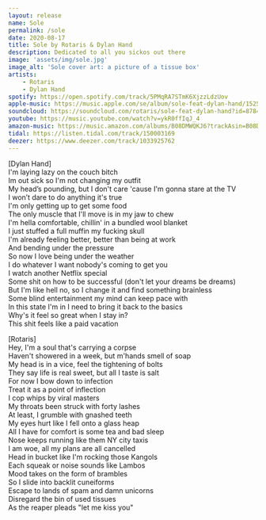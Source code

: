 ```yaml
---
layout: release
name: Sole
permalink: /sole
date: 2020-08-17
title: Sole by Rotaris & Dylan Hand
description: Dedicated to all you sickos out there
image: 'assets/img/sole.jpg'
image_alt: 'Sole cover art: a picture of a tissue box'
artists: 
    - Rotaris
    - Dylan Hand
spotify: https://open.spotify.com/track/5PMqRA7STmK6XjzzLdzUov
apple-music: https://music.apple.com/se/album/sole-feat-dylan-hand/1525131680?i=1525131682&app=music
soundcloud: https://soundcloud.com/rotaris/sole-feat-dylan-hand?id=878414191
youtube: https://music.youtube.com/watch?v=ykR0ffIqJ_4
amazon-music: https://music.amazon.com/albums/B08DMWQKJ6?trackAsin=B08DMXQZB3
tidal: https://listen.tidal.com/track/150003169
deezer: https://www.deezer.com/track/1033925762
---
```

[Dylan Hand]  
I'm laying lazy on the couch bitch  
Im out sick so I'm not changing my outfit  
My head’s pounding, but I don't care 'cause I'm gonna stare at the TV  
I won’t dare to do anything it's true  
I'm only getting up to get some food  
The only muscle that I'll move is in my jaw to chew  
I'm hella comfortable, chillin' in a bundled wool blanket  
I just stuffed a full muffin my fucking skull  
I'm already feeling better, better than being at work  
And bending under the pressure  
So now I love being under the weather  
I do whatever I want nobody's coming to get you  
I watch another Netflix spеcial  
Some shit on how to be successful (don't lеt your dreams be dreams)  
But I'm like hell no, so I change it and find something brainless  
Some blind entertainment my mind can keep pace with  
In this state I'm in I need to bring it back to the basics  
Why's it feel so great when I stay in?  
This shit feels like a paid vacation  

[Rotaris]  
Hey, I'm a soul that's carrying a corpse  
Haven't showered in a week, but m'hands smell of soap  
My head is in a vice, feel the tightening of bolts  
They say life is real sweet, but all I taste is salt  
For now I bow down to infection  
Treat it as a point of inflection  
I cop whips by viral masters  
My throats been struck with forty lashes  
At least, I grumble with gnashed teeth  
My eyes hurt like I fell onto a glass heap  
All I have for comfort is some tea and bad sleep  
Nose keeps running like them NY city taxis  
I am woe, all my plans are all cancelled  
Head in bucket like I'm rocking those Kangols  
Each squeak or noise sounds like Lambos  
Mood takes on the form of brambles  
So I slide into backlit cuneiforms  
Escape to lands of spam and damn unicorns  
Disregard the bin of used tissues  
As the reaper pleads "let me kiss you"  
